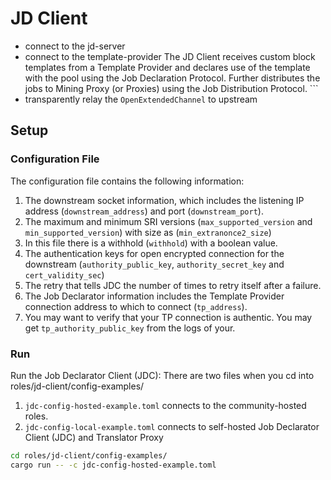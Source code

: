 # JD Client

* connect to the jd-server
* connect to the template-provider
The JD Client receives custom block templates from a Template Provider and declares use of the template with the pool using the Job Declaration Protocol. Further distributes the jobs to Mining Proxy (or Proxies) using the Job Distribution Protocol. ```
* transparently relay the `OpenExtendedChannel` to upstream 

## Setup

### Configuration File

The configuration file contains the following information:

1. The downstream socket information, which includes the listening IP address (`downstream_address`) and port (`downstream_port`).
2. The maximum and minimum SRI versions (`max_supported_version` and `min_supported_version`) with size as (`min_extranonce2_size`)
3. In this file there is a withhold (`withhold`) with a boolean value.
4. The authentication keys for open encrypted connection for the downstream (`authority_public_key`, `authority_secret_key` and `cert_validity_sec`)
5. The retry that tells JDC the number of times to retry itself after a failure.
6. The Job Declarator information includes the Template Provider connection address to which to connect (`tp_address`).
7. You may want to verify that your TP connection is authentic. You may get `tp_authority_public_key` from the logs of your.

### Run

Run the Job Declarator Client (JDC):
There are two files when you cd into roles/jd-client/config-examples/

1. `jdc-config-hosted-example.toml` connects to the community-hosted roles.
2. `jdc-config-local-example.toml` connects to self-hosted Job Declarator Client (JDC) and Translator Proxy

``` bash
cd roles/jd-client/config-examples/
cargo run -- -c jdc-config-hosted-example.toml
```
